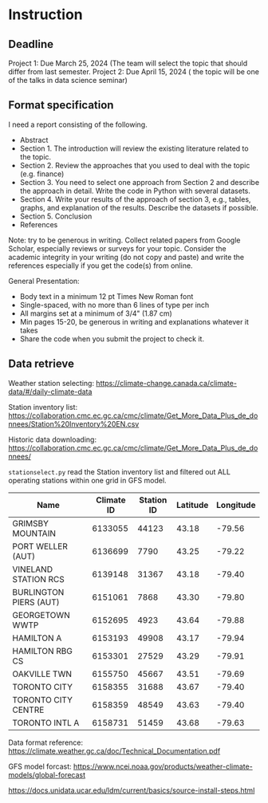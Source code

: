 # Instruction
 
##  Deadline

Project 1: Due March 25, 2024 (The team will select the topic that should differ from last semester.
Project 2: Due April 15, 2024 ( the topic will be one of the talks in data science seminar)

##  Format specification

I need a report consisting of the following.

* Abstract
* Section 1. The introduction will review the existing literature related to the topic.
* Section 2. Review the approaches that you used to deal with the topic (e.g. finance)
* Section 3. You need to select one approach from Section 2 and describe the approach in detail. Write the code in Python with several datasets.
* Section 4. Write your results of the approach of section 3, e.g., tables, graphs, and explanation of the results. Describe the datasets if possible.
* Section 5. Conclusion
* References

Note: try to be generous in writing. Collect related papers from Google Scholar, especially reviews or surveys for your topic. Consider the academic integrity in your writing (do not copy and paste) and write the references especially if you get the code(s) from online.

General Presentation:

* Body text in a minimum 12 pt Times New Roman font
* Single-spaced, with no more than 6 lines of type per inch
* All margins set at a minimum of 3/4" (1.87 cm)
* Min pages 15-20, be generous in writing and explanations whatever it takes
* Share the code when you submit the project to check it.

## Data retrieve

Weather station selecting: 
https://climate-change.canada.ca/climate-data/#/daily-climate-data

Station inventory list:
https://collaboration.cmc.ec.gc.ca/cmc/climate/Get_More_Data_Plus_de_donnees/Station%20Inventory%20EN.csv

Historic data downloading:
https://collaboration.cmc.ec.gc.ca/cmc/climate/Get_More_Data_Plus_de_donnees/

`stationselect.py` read the Station inventory list and filtered out ALL operating stations within one grid in GFS model.

| Name                   | Climate ID | Station ID | Latitude | Longitude |
| ---------------------- | ---------- | ---------- | -------- | --------- |
| GRIMSBY MOUNTAIN       | 6133055    | 44123      | 43.18    | -79.56    |
| PORT WELLER (AUT)      | 6136699    | 7790       | 43.25    | -79.22    |
| VINELAND STATION RCS   | 6139148    | 31367      | 43.18    | -79.40    |
| BURLINGTON PIERS (AUT) | 6151061    | 7868       | 43.30    | -79.80    |
| GEORGETOWN WWTP        | 6152695    | 4923       | 43.64    | -79.88    |
| HAMILTON A             | 6153193    | 49908      | 43.17    | -79.94    |
| HAMILTON RBG CS        | 6153301    | 27529      | 43.29    | -79.91    |
| OAKVILLE TWN           | 6155750    | 45667      | 43.51    | -79.69    |
| TORONTO CITY           | 6158355    | 31688      | 43.67    | -79.40    |
| TORONTO CITY CENTRE    | 6158359    | 48549      | 43.63    | -79.40    |
| TORONTO INTL A         | 6158731    | 51459      | 43.68    | -79.63    |

Data format reference: https://climate.weather.gc.ca/doc/Technical_Documentation.pdf


GFS model forcast:
https://www.ncei.noaa.gov/products/weather-climate-models/global-forecast

https://docs.unidata.ucar.edu/ldm/current/basics/source-install-steps.html
